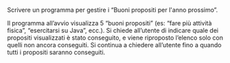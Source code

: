 Scrivere un programma per gestire i “Buoni propositi per l'anno prossimo”.

Il programma all’avvio visualizza 5 “buoni propositi” (es: “fare più attività fisica”, “esercitarsi su Java”, ecc.).
Si chiede all’utente di indicare quale dei propositi visualizzati è stato conseguito, e viene riproposto l’elenco solo con quelli non ancora conseguiti.
Si continua a chiedere all’utente fino a quando tutti i propositi saranno conseguiti.
